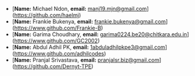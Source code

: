 - [**Name:** Michael Ndon, **email:** manj19.mjn@gmail.com] (https://github.com/haelmj)
- [**Name:** Frankie Bukenya, **email:** frankie.bukenya@gmail.com] (https://www.github.com/Frankie-B)
- [**Name:** Garima Choudhary, **email:** garima0224.be20@chitkara.edu.in] (https://www.github.com/GC2002)
- [**Name:** Abdul Adhil PK, **email:** 1abduladhilpkpe3@gmail.com] (https://www.github.com/adhilcodes)
- [**Name:** Pranjal Srivastava, **email:** pranjalsr.biz@gmail.com] (https://github.com/Dernyt-TPE)

